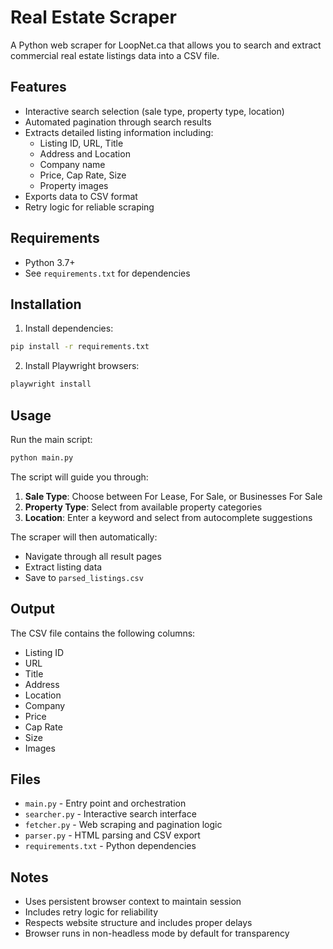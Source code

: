 # Real Estate Scraper

A Python web scraper for LoopNet.ca that allows you to search and extract commercial real estate listings data into a CSV file.

## Features

- Interactive search selection (sale type, property type, location)
- Automated pagination through search results
- Extracts detailed listing information including:
  - Listing ID, URL, Title
  - Address and Location
  - Company name
  - Price, Cap Rate, Size
  - Property images
- Exports data to CSV format
- Retry logic for reliable scraping

## Requirements

- Python 3.7+
- See `requirements.txt` for dependencies

## Installation

1. Install dependencies:
```bash
pip install -r requirements.txt
```

2. Install Playwright browsers:
```bash
playwright install
```

## Usage

Run the main script:
```bash
python main.py
```

The script will guide you through:
1. **Sale Type**: Choose between For Lease, For Sale, or Businesses For Sale
2. **Property Type**: Select from available property categories
3. **Location**: Enter a keyword and select from autocomplete suggestions

The scraper will then automatically:
- Navigate through all result pages
- Extract listing data
- Save to `parsed_listings.csv`

## Output

The CSV file contains the following columns:
- Listing ID
- URL
- Title
- Address
- Location
- Company
- Price
- Cap Rate
- Size
- Images

## Files

- `main.py` - Entry point and orchestration
- `searcher.py` - Interactive search interface
- `fetcher.py` - Web scraping and pagination logic
- `parser.py` - HTML parsing and CSV export
- `requirements.txt` - Python dependencies

## Notes

- Uses persistent browser context to maintain session
- Includes retry logic for reliability
- Respects website structure and includes proper delays
- Browser runs in non-headless mode by default for transparency